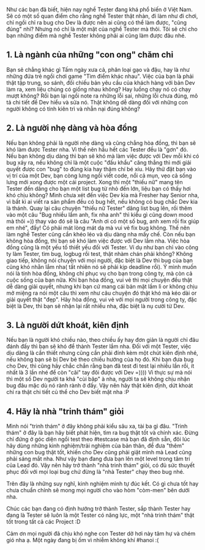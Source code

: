 Như các bạn đã biết, hiện nay nghề Tester đang khá phổ biến ở Việt Nam. Sẽ có một số quan điểm cho rằng nghề Tester thật nhàn, đi làm như đi chơi, chỉ ngồi chỉ ra bug cho Dev là được nên ai cũng có thể làm được,  "cũng đúng" nhỉ? Nhưng nó chỉ là một mặt của nghề Tester mà thôi. Tôi sẽ chỉ cho bạn những điểm mà nghề Tester không phải ai cũng làm được đâu nhé.

## 1. Là ngành của những "con ong" chăm chỉ
Bạn sẽ chẳng khác gì Tấm ngày xưa cả, phân loại gạo và đậu, hay là như những đứa trẻ ngồi chơi game "Tìm điểm khác nhau". Việc của bạn là phải thật tập trung, so sánh, đối chiếu bản yêu cầu của khách hàng với bản Dev làm ra, xem liệu chúng có giống nhau không? Hay luồng chạy nó có chạy mượt không? Rồi bạn lại ngồi note ra những lỗi sai, những lỗi chưa đúng, mô tả chi tiết để Dev hiểu và sửa nó. Thật không dễ dàng đối với những con người không có tính kiên trì và nhẫn nại đúng không?


## 2. Là người nhẹ dàng và hòa đồng
 Nếu bạn không phải là người nhẹ dàng và cũng chẳng hòa đồng, thì bạn sẽ khó làm được Tester nha. Vì thế nên hầu hết các Tester đều là "gơn" đó.
Nếu bạn không dịu dàng thì bạn sẽ khó mà làm việc được với Dev mỗi khi có bug xảy ra, nếu không chỉ là một cuộc "đấu khẩu" căng thẳng thì mới giải quyết được con "bug" to đùng kia hay thậm chí bé xíu. Hãy thử đặt bạn vào vị trí của một Dev, bạn còng lưng ngồi viết code, nổi cả mụn, vẹo cả sống lưng mới xong được một cái project. Xong thì một "thiếu nữ" mang tên Tester đến dâng cho bạn một list bug từ nhỏ đến lớn, liệu bạn có thấy hơi khó chịu không? Mình chưa xét đến việc Dev kia mà Fresher hay Senior nha, vì bất kì ai viết ra sản phẩm đều có bug hết, nếu không có bug chắc Dev kia là thánh. Quay lại câu chuyện "thiếu nữ Tester" dâng list bug lên, rồi thêm vào một câu "Bug nhiều lắm anh, fix nha anh" thì kiểu gì cũng down mood mà thôi =)) thay vào đó sẽ là câu "Anh ơi có một số bug, anh xem rồi fix giúp em nhé", đấy! Có phải mát lòng mát dạ mà vui vẻ fix bug không. Thế nên làm nghề Tester cũng cần khéo léo và dịu dàng nha mấy chế.
 Còn nếu bạn không hòa đồng, thì bạn sẽ khó làm việc được với Dev lắm nha. Việc hòa đồng cũng là một yếu tố thiết yếu đối với Tester. Ví dụ như bạn chỉ vào công ty làm Tester, tìm bug, logbug rồi test, thật nhàm chán phải không? Không giao tiếp, không nói chuyện với mọi người, đặc biệt là Dev thì bug của bạn cũng khó nhằn lắm nha( tất nhiên nó sẽ phải kịp deadline rồi). Ý mình muốn nói là tính hòa đồng, không chỉ phục vụ cho bạn trong công ty, mà còn cả cuộc sống của bạn nữa. Khi bạn hòa đồng, vui vẻ thì mọi chuyện đều thật dễ dàng giải quyết, nhưng khi bạn cứ mang cái bản mặt lầm lì or không chịu mở miệng ra nói một câu thì xem như câu chuyện đó thật khó mà kéo dài or giải quyết thật "đẹp". Hãy hòa đồng, vui vẻ với mọi người trong công ty, đặc biệt là Dev, thì bạn sẽ nhận lại rất nhiều nha, đặc biệt là nụ cười từ Dev.

## 3.  Là người dứt khoát, kiên định
Nếu bạn là người khó chiều nào, theo chiều ấy hay đơn giản là người chỉ đâu đánh đấy thì bạn sẽ khó để thành Tester lắm nha. Đối với một Tester, việc dịu dàng là cần thiết nhưng cũng cần phải đính kèm một chút kiên định nhé, nếu không bạn sẽ bị Dev bẻ theo chiều hướng của họ đó. Khi bạn đưa bug cho Dev, thì cũng hãy chắc chắn rằng bạn đã test đi test lại nhiều lần rồi, ít nhất là 3 lần nhé để còn "cãi" tay đôi được với Dev =)))) Vì thực sự mà nói thì một số Dev người ta khá "cùi băp" à nha, người ta sẽ không chịu nhận bug đâu mặc dù nó rành rành ở đấy. Vậy nên hãy thật kiên định, dứt khoát chỉ ra thật chi tiết củ thể cho Dev biết mặt nha :P

## 4. Hãy là nhà "trinh thám" giỏi
Mình nói "trinh thám" ở đây không phải kiểu sâu xa, tài ba gì đâu. "Trinh thám" ở đây là bạn hãy biết phát hiện, tìm ra bug thật tốt và chính xác. Đừng chỉ đứng ở góc diện ngồi test theo #testcase mà bạn đã định sẵn, đôi lúc hãy dùng những kinh nghiệm/trải nghiệm của bản thân, để đưa "thêm" những con bug thật tốt, khiến cho Dev cũng phải giật mình mà Lead cũng phải sáng mắt nha. Như vậy bạn đang đưa bạn lên một level trong tâm trí của Lead đó. Vậy nên hãy trở thành "nhà trinh thám" giỏi, có đủ sức thuyết phục đối với mọi loại bug chứ đừng là "nhà Tester" chạy theo bug nhé.

Trên đây là những suy nghĩ, kinh nghiệm mình tự đúc kết. Có gì chưa tốt hay chưa chuẩn chỉnh sẽ mong mọi người cho vào hòm "còm-men" bên dưới nha.

Chúc các bạn đang có định hướng trở thành Tester, sắp thành Tester hay đang là Tester sẽ luôn là một Tester có năng lực, một "nhà trinh thám" thật tốt trong tất cả các Project :D

Cảm ơn mọi người đã chịu khó nghe con Tester dở hơi này tâm hự và chém gió nha ạ. Một ngày đang bị ốm vì nhiễm không khí #hanoi :(